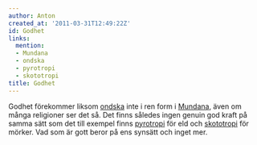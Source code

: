 ```yaml
---
author: Anton
created_at: '2011-03-31T12:49:22Z'
id: Godhet
links:
  mention:
  - Mundana
  - ondska
  - pyrotropi
  - skototropi
title: Godhet
---
```


Godhet förekommer liksom [ondska] inte i ren form i [Mundana], även om många religioner ser det så.
Det finns således ingen genuin god kraft på samma sätt som det till exempel finns [pyrotropi] för
eld och [skototropi] för mörker. Vad som är gott beror på ens synsätt och inget mer.

  [ondska]: ondska
  [Mundana]: Mundana
  [pyrotropi]: pyrotropi
  [skototropi]: skototropi

